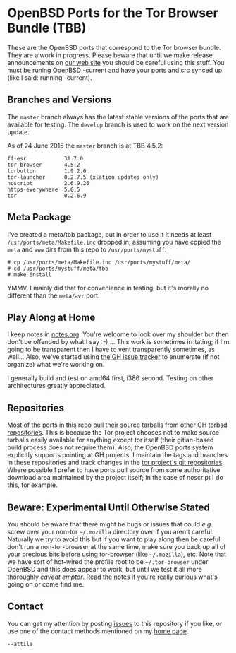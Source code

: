 # OpenBSD Ports for the Tor Browser Bundle (TBB) #

These are the OpenBSD ports that correspond to the Tor browser bundle.
They are a work in progress.  Please beware that until we make release
announcements on [our web site](https://torbsd.github.io) you should be
careful using this stuff.  You must be runing OpenBSD -current and
have your ports and src synced up (like I said: running -current).

## Branches and Versions ##

The `master` branch always has the latest stable versions of the ports
that are available for testing.  The `develop` branch is used to work
on the next version update.

As of 24 June 2015 the `master` branch is at TBB 4.5.2:

    ff-esr            31.7.0
    tor-browser       4.5.2
    torbutton         1.9.2.6
    tor-launcher      0.2.7.5 (xlation updates only)
    noscript          2.6.9.26
    https-everywhere  5.0.5
    tor               0.2.6.9

## Meta Package ##

I've created a meta/tbb package, but in order to use it it needs
at least `/usr/ports/meta/Makefile.inc` dropped in; assuming you
have copied the `meta` and `www` dirs from this repo to
`/usr/ports/mystuff`:

    # cp /usr/ports/meta/Makefile.inc /usr/ports/mystuff/meta/
    # cd /usr/ports/mystuff/meta/tbb
    # make install

YMMV.  I mainly did that for convenience in testing, but it's morally
no different than the `meta/avr` port.

## Play Along at Home ##

I keep notes in [notes.org](notes.org).  You're welcome to look over
my shoulder but then don't be offended by what I say :-) ...  This
work is sometimes irritating; if I'm going to be transparent then I
have to vent transparently sometimes, as well... Also, we've started
using [the GH issue tracker](https://github.com/torbsd/openbsd-ports/issues)
to enumerate (if not organize) what we're working on.

I generally build and test on amd64 first, i386 second.  Testing on
other architectures greatly appreciated.

## Repositories ##

Most of the ports in this repo pull their source tarballs from other
GH [torbsd repositories](https://github.com/torbsd).  This is because
the Tor project chooses not to make source tarballs easily available
for anything except tor itself (their gitian-based build process does
not require them).  Also, the OpenBSD ports system explicitly supports
pointing at GH projects.  I maintain the tags and branches in these
repositories and track changes in the
[tor project's git repositories](https://gitweb.torproject.org).
Where possible I prefer to have ports pull source from some
authoritative download area maintained by the project itself; in the
case of noscript I do this, for example.

## Beware: Experimental Until Otherwise Stated ##

You should be aware that there might be bugs or issues that could
_e.g._ screw over your non-tor `~/.mozilla` directory over if you
aren't careful.  Naturally we try to avoid this but if you want to
play along then be careful: don't run a non-tor-browser at the same
time, make sure you back up all of your precious bits before using
tor-browser (like `~/.mozilla`), etc.  Note that we have sort of
hot-wired the profile root to be `~/.tor-browser` under OpenBSD and
this does appear to work, but until we test it all more thoroughly
_caveat emptor_.  Read the [notes](notes.org) if you're really curious
what's going on or come find me.

## Contact ##

You can get my attention by posting [issues](https://github.com/torbsd/openbsd-ports/issues) to this repository if you
like, or use one of the contact methods mentioned on my
[home page](http://trac.haqistan.net/~attila).

`--attila`
